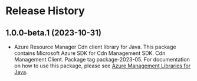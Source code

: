 # Release History

## 1.0.0-beta.1 (2023-10-31)

- Azure Resource Manager Cdn client library for Java. This package contains Microsoft Azure SDK for Cdn Management SDK. Cdn Management Client. Package tag package-2023-05. For documentation on how to use this package, please see [Azure Management Libraries for Java](https://aka.ms/azsdk/java/mgmt).
